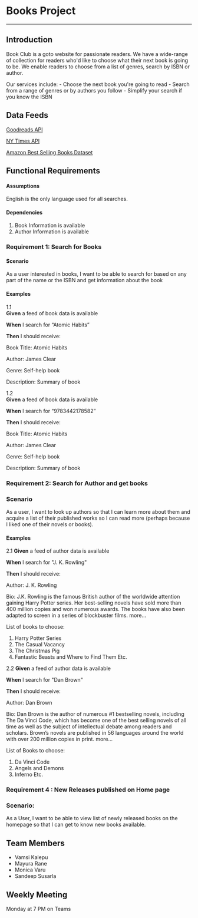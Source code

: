 # Books Project

--- 

## Introduction 

Book Club is a goto website for passionate readers. We have a wide-range of collection for readers who'd like to choose what their next book is going to be. We enable readers to choose from a list of genres, search by ISBN or author. 

Our services include:
	- Choose the next book you're going to read
	- Search from a range of genres or by authors you follow
  	- Simplify your search if you know the ISBN

## Data Feeds
[Goodreads API](https://www.goodreads.com/api)

[NY Times API](https://developer.nytimes.com/docs/books-product/1/overview)

[Amazon Best Selling Books Dataset](https://www.kaggle.com/datasets/sootersaalu/amazon-top-50-bestselling-books-2009-2019)


## Functional Requirements

#### Assumptions

English is the only language used for all searches.

#### Dependencies

1) Book Information is available
2) Author Information is available

### Requirement 1: Search for Books

#### Scenario

As a user interested in books, I want to be able to search for based on any part of the name or the ISBN and get information about the book
 
#### Examples

1.1  
**Given** a feed of book data is available  

**When** I search for “Atomic Habits”  

**Then** I should receive:  

Book Title: Atomic Habits  

Author: James Clear

Genre: Self-help book

Description: Summary of book  

1.2  
**Given** a feed of book data is available  

**When** I search for “9783442178582”  

**Then** I should receive:  

Book Title: Atomic Habits  

Author: James Clear

Genre: Self-help book

Description: Summary of book  

### Requirement 2: Search for Author and get books

### Scenario

As a user, I want to look up authors so that I can learn more about them and acquire a list of their published works so I can read more (perhaps because I liked one of their novels or books).

#### Examples

2.1
**Given** a feed of author data is available

**When** I search for "J. K. Rowling"

**Then** I should receive:

Author: J. K. Rowling

Bio: J.K. Rowling is the famous British author of the worldwide attention gaining Harry Potter series. Her best-selling novels have sold more than 400 million copies and won numerous awards. The books have also been adapted to screen in a series of blockbuster films.  more...

List of books to choose:
1) Harry Potter Series
2) The Casual Vacancy
3) The Christmas Pig
4) Fantastic Beasts and Where to Find Them
Etc.

2.2
**Given** a feed of author data is available

**When** I search for "Dan Brown"

**Then** I should receive:

Author: Dan Brown

Bio: Dan Brown is the author of numerous #1 bestselling novels, including The Da Vinci Code, which has become one of the best selling novels of all time as well as the subject of intellectual debate among readers and scholars. Brown’s novels are published in 56 languages around the world with over 200 million copies in print. more...

List of Books to choose:
1) Da Vinci Code
2) Angels and Demons
3) Inferno
Etc.

### Requirement 4 : New Releases published on Home page

### Scenario:

As a User, I want to be able to view list of newly released books on the homepage so that I can get to know new books available.

## Team Members

- Vamsi Kalepu
- Mayura Rane
- Monica Varu
- Sandeep Susarla

## Weekly Meeting

Monday at 7 PM on Teams

